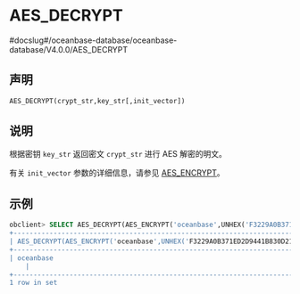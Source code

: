 AES_DECRYPT 
================================
#docslug#/oceanbase-database/oceanbase-database/V4.0.0/AES_DECRYPT


声明 
-----------------------

```sql
AES_DECRYPT(crypt_str,key_str[,init_vector])
```



说明 
-----------------------

根据密钥 `key_str` 返回密文 `crypt_str` 进行 AES 解密的明文。

有关 `init_vector` 参数的详细信息，请参见 [AES_ENCRYPT](../5.encryption-functions/2.AES_ENCRYPT.md)。

示例 
-----------------------

```sql
obclient> SELECT AES_DECRYPT(AES_ENCRYPT('oceanbase',UNHEX('F3229A0B371ED2D9441B830D21A390C3')),UNHEX('F3229A0B371ED2D9441
+---------------------------------------------------------------------------------------------------------------------------+
| AES_DECRYPT(AES_ENCRYPT('oceanbase',UNHEX('F3229A0B371ED2D9441B830D21A390C3')),UNHEX('F3229A0B371ED2D9441B830D21A390C3')) |
+---------------------------------------------------------------------------------------------------------------------------+
| oceanbase
    |
+---------------------------------------------------------------------------------------------------------------------------+
1 row in set 
```


